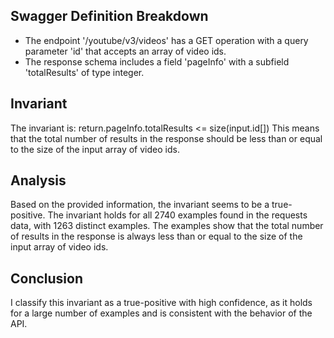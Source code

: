 ## Swagger Definition Breakdown
- The endpoint '/youtube/v3/videos' has a GET operation with a query parameter 'id' that accepts an array of video ids.
- The response schema includes a field 'pageInfo' with a subfield 'totalResults' of type integer.

## Invariant
The invariant is: return.pageInfo.totalResults <= size(input.id[])
This means that the total number of results in the response should be less than or equal to the size of the input array of video ids.

## Analysis
Based on the provided information, the invariant seems to be a true-positive. The invariant holds for all 2740 examples found in the requests data, with 1263 distinct examples. The examples show that the total number of results in the response is always less than or equal to the size of the input array of video ids.

## Conclusion
I classify this invariant as a true-positive with high confidence, as it holds for a large number of examples and is consistent with the behavior of the API.
